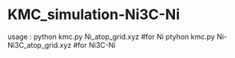 # KMC_simulation-Ni3C-Ni
usage : 
python kmc.py Ni_atop_grid.xyz #for Ni
ptyhon kmc.py   Ni-Ni3C_atop_grid.xyz #for Ni3C-Ni
